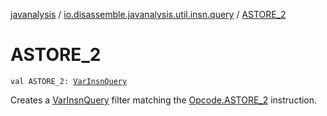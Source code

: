 [javanalysis](../index.md) / [io.disassemble.javanalysis.util.insn.query](index.md) / [ASTORE_2](./-a-s-t-o-r-e_2.md)

# ASTORE_2

`val ASTORE_2: `[`VarInsnQuery`](-var-insn-query/index.md)

Creates a [VarInsnQuery](-var-insn-query/index.md) filter matching the [Opcode.ASTORE_2](#) instruction.

